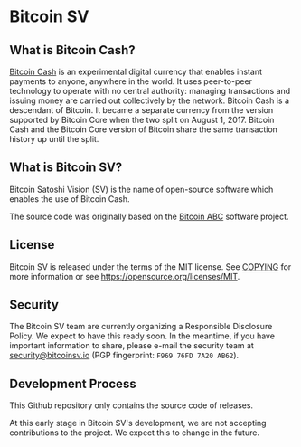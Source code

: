Bitcoin SV
===========

What is Bitcoin Cash?
---------------------

[Bitcoin Cash](https://www.bitcoincash.org/) is an experimental digital
currency that enables instant payments to anyone, anywhere in the world. It
uses peer-to-peer technology to operate with no central authority: managing
transactions and issuing money are carried out collectively by the network.
Bitcoin Cash is a descendant of Bitcoin. It became a separate currency from
the version supported by Bitcoin Core when the two split on August 1, 2017.
Bitcoin Cash and the Bitcoin Core version of Bitcoin share the same
transaction history up until the split.

What is Bitcoin SV?
--------------------

Bitcoin Satoshi Vision (SV) is the name of open-source software which enables the use of
Bitcoin Cash. 

The source code was originally based on the [Bitcoin ABC](https://bitcoinabc.org)
software project.

License
-------

Bitcoin SV is released under the terms of the MIT license. See
[COPYING](COPYING) for more information or see
https://opensource.org/licenses/MIT.

Security
--------
The Bitcoin SV team are currently organizing a Responsible Disclosure Policy.
We expect to have this ready soon. In the meantime, if you have important 
information to share, please e-mail the security team at security@bitcoinsv.io 
(PGP fingerprint: `F969 76FD 7A20 AB62`).

Development Process
-------------------

This Github repository only contains the source code of releases.

At this early stage in Bitcoin SV's development, we are not accepting contributions
to the project. We expect this to change in the future.
